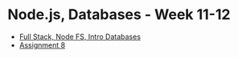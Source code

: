 # Node.js, Databases - Week 11-12

- [Full Stack, Node FS, Intro Databases](01_full_stack_node_fs_intro_databases.md)
- [Assignment 8](practice_introduction_to_node.pdf)
